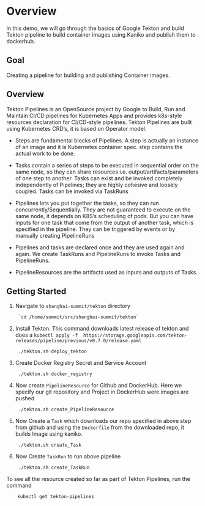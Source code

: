 # Overview

In this demo, we will go through the basics of Google Tekton and build Tekton pipeline to build container images using Kaniko and publish them to dockerhub.

## Goal

Creating a pipeline for building and publishing Container images.

## Overview
Tekton Pipelines is an OpenSource project by Google to Build, Run and Maintain CI/CD pipelines for Kubernetes Apps and provides k8s-style resources declaration for CI/CD-style pipelines. Tekton Pipelines are built using Kubernetes CRD’s, it is based on Operator model.

- Steps are fundamental blocks of Pipelines. A step is actually an instance of an image and it is Kubernetes container spec. step contains the actual work to be done.

- Tasks contain a series of steps to be executed in sequential order on the same node, so they can share resources i.e. output/artifacts/parameters of one step to another. Tasks can exist and be invoked completely independently of Pipelines; they are highly cohesive and loosely coupled. Tasks can be invoked via TaskRuns

- Pipelines lets you put together the tasks, so they can run concurrently/Sequentially. They are not guaranteed to execute on the same node, it depends on K8S’s scheduling of pods. But you can have inputs for one task that come from the output of another task, which is specified in the pipeline. They can be triggered by events or by manually creating PipelineRuns

- Pipelines and tasks are declared once and they are used again and again. We create TaskRuns and PipelineRuns to invoke Tasks and PipelineRuns.

- PipelineResources are the artifacts used as inputs and outputs of Tasks.


## Getting Started

1. Navigate to `shanghai-summit/tekton` directory

		`cd /home/summit/src/shanghai-summit/tekton`

2. Install Tekton. This command downloads latest release of tekton and does a `kubectl apply -f  https://storage.googleapis.com/tekton-releases/pipeline/previous/v0.7.0/release.yaml`

		./tekton.sh deploy_tekton

3. Create Docker Registry Secret and Service Account

		./tekton.sh docker_registry

4. Now create `PipelineResource` for Github and DockerHub. Here we specify our git repository and Project in DockerHub were images are pushed

		./tekton.sh create_PipelineResource

5. Now Create a `Task` which downloads our repo specified in above step from github and using the `Dockerfile` from the downloaded repo, it builds Image using kaniko.

		./tekton.sh create_Task

6. Now Create `TaskRun` to run above pipeline

		./tekton.sh create_TaskRun

To see all the resource created so far as part of Tekton Pipelines, run the command

		kubectl get tekton-pipelines
